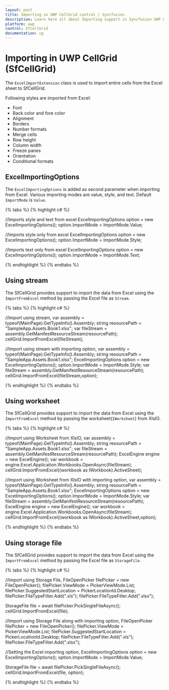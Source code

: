 ```yaml
---
layout: post
title: Importing in UWP CellGrid control | Syncfusion
description: Learn here all about Importing support in Syncfusion UWP CellGrid (SfCellGrid) control and more.
platform: uwp
control: SfCellGrid
documentation: ug
---
```


# Importing in UWP CellGrid (SfCellGrid)

The `ExcelImportExtension` class is used to import entire cells from the Excel sheet to SfCellGrid. 

Following styles are imported from Excel:

* Font
* Back color and fore color
* Alignment
* Borders
* Number formats
* Merge cells
* Row height
* Column width
* Freeze panes
* Orientation
* Conditional formats

## ExcelImportingOptions

The `ExcelImportingOptions` is added as second parameter when importing from Excel. Various importing modes are value, style, and text. Default `ImportMode` is `Value`.

{% tabs %}
{% highlight c# %}

//Imports style and text from excel
ExcelImportingOptions option = new ExcelImportingOptions();
option.ImportMode = ImportMode.Value;

//Imports style only from excel
ExcelImportingOptions option = new ExcelImportingOptions();
option.ImportMode = ImportMode.Style;

//Imports text only from excel
ExcelImportingOptions option = new ExcelImportingOptions();
option.ImportMode = ImportMode.Text;

{% endhighlight %}
{% endtabs %}

## Using stream

The SfCellGrid provides support to import the data from Excel using the `ImportFromExcel` method by passing the Excel file as `Stream`.

{% tabs %}
{% highlight c# %}

//Import using stream,
var assembly = typeof(MainPage).GetTypeInfo().Assembly;
string resourcePath = "SampleApp.Assets.Book1.xlsx";
var fileStream = assembly.GetManifestResourceStream(resourcePath);
cellGrid.ImportFromExcel(fileStream);	


//Import using stream with importing option,
var assembly = typeof(MainPage).GetTypeInfo().Assembly;
string resourcePath = "SampleApp.Assets.Book1.xlsx";
ExcelImportingOptions option = new ExcelImportingOptions();
option.ImportMode = ImportMode.Style;
var fileStream = assembly.GetManifestResourceStream(resourcePath);
cellGrid.ImportFromExcel(fileStream,option);	

{% endhighlight %}
{% endtabs %}

## Using worksheet

The SfCellGrid provides support to import the data from Excel using the `ImportFromExcel` method by passing the worksheet(`IWorksheet`) from XlsIO.

{% tabs %}
{% highlight c# %}

//Import using Worksheet from XlsIO,
var assembly = typeof(MainPage).GetTypeInfo().Assembly;
string resourcePath = "SampleApp.Assets.Book1.xlsx";
var fileStream = assembly.GetManifestResourceStream(resourcePath);
ExcelEngine engine = new ExcelEngine();
var workbook = engine.Excel.Application.Workbooks.OpenAsync(fileStream);
cellGrid.ImportFromExcel((workbook as IWorkbook).ActiveSheet);	

//Import using Worksheet from XlsIO with importing option,
var assembly = typeof(MainPage).GetTypeInfo().Assembly;
string resourcePath = "SampleApp.Assets.Book1.xlsx";
ExcelImportingOptions option = new ExcelImportingOptions();
option.ImportMode = ImportMode.Style;
var fileStream = assembly.GetManifestResourceStream(resourcePath);
ExcelEngine engine = new ExcelEngine();
var workbook = engine.Excel.Application.Workbooks.OpenAsync(fileStream);
cellGrid.ImportFromExcel((workbook as IWorkbook).ActiveSheet,option);

{% endhighlight %}
{% endtabs %}

## Using storage file

The SfCellGrid provides support to import the data from Excel using the `ImportFromExcel` method by passing the Excel file as `StorageFile`.

{% tabs %}
{% highlight c# %}

//Import using Storage File,
FileOpenPicker filePicker = new FileOpenPicker();
filePicker.ViewMode = PickerViewMode.List;
filePicker.SuggestedStartLocation = PickerLocationId.Desktop;
filePicker.FileTypeFilter.Add(".xls");
filePicker.FileTypeFilter.Add(".xlsx");

StorageFile file = await filePicker.PickSingleFileAsync();
cellGrid.ImportFromExcel(file);

//Import using Storage File along with importing option,
FileOpenPicker filePicker = new FileOpenPicker();
filePicker.ViewMode = PickerViewMode.List;
filePicker.SuggestedStartLocation = PickerLocationId.Desktop;
filePicker.FileTypeFilter.Add(".xls");
filePicker.FileTypeFilter.Add(".xlsx");

//Setting the Excel importing option,
ExcelImportingOptions option = new ExcelImportingOptions();
option.ImportMode = ImportMode.Value;

StorageFile file = await filePicker.PickSingleFileAsync();
cellGrid.ImportFromExcel(file, option);

{% endhighlight %}
{% endtabs %}
